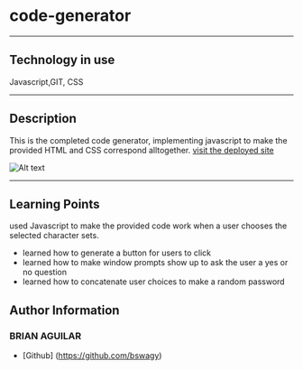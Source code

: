 # code-generator


---
## Technology in use

Javascript,GIT, CSS

---
## Description
This is the completed code generator, implementing javascript to make the provided HTML and CSS correspond alltogether.
[visit the deployed site](https://bswagy.github.io/code-generator/)

![Alt text](<Screenshot 2024-02-06 at 12.38.48 PM.png>)

---
## Learning Points
 used Javascript to make the provided code work when a user chooses the selected character sets.
* learned how to generate a button for users to click
* learned how to make window prompts show up to ask the user a yes or no question
* learned how to concatenate user choices to make a random password


## Author Information

### BRIAN AGUILAR
* [Github] (https://github.com/bswagy)